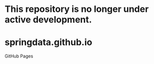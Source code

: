 # This repository is no longer under active development.

springdata.github.io
====================

GitHub Pages
